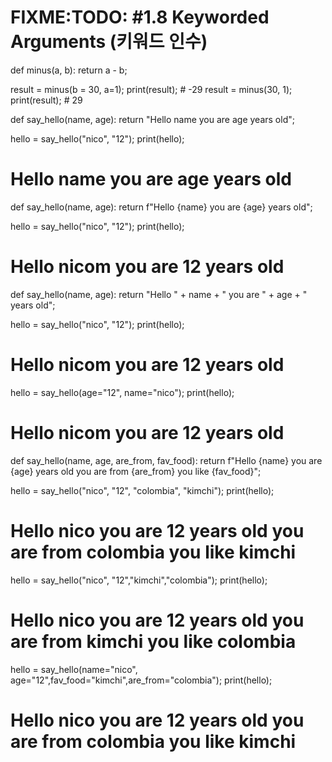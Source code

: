 # FIXME:TODO: #1.8 Keyworded Arguments (키워드 인수)

def minus(a, b):
  return a - b;

result = minus(b = 30, a=1); 
print(result); # -29
result = minus(30, 1); 
print(result); # 29

def say_hello(name, age):
  return "Hello name you are age years old";

hello = say_hello("nico", "12");
print(hello);
# Hello name you are age years old

def say_hello(name, age):
  return f"Hello {name} you are {age} years old";

hello = say_hello("nico", "12");
print(hello);
# Hello nicom you are 12 years old

def say_hello(name, age):
  return "Hello " + name + " you are " + age +  " years old";

hello = say_hello("nico", "12");
print(hello);
# Hello nicom you are 12 years old

hello = say_hello(age="12", name="nico");
print(hello);
# Hello nicom you are 12 years old

def say_hello(name, age, are_from, fav_food):
  return f"Hello {name} you are {age} years old you are from {are_from} you like {fav_food}";

hello = say_hello("nico", "12", "colombia", "kimchi");
print(hello);
# Hello nico you are 12 years old you are from colombia you like kimchi

hello = say_hello("nico", "12","kimchi","colombia");
print(hello);
# Hello nico you are 12 years old you are from kimchi you like colombia

hello = say_hello(name="nico", age="12",fav_food="kimchi",are_from="colombia");
print(hello);
# Hello nico you are 12 years old you are from colombia you like kimchi